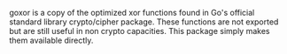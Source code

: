 goxor is a copy of the optimized xor functions found in Go's official standard
library crypto/cipher package. These functions are not exported but are still
useful in non crypto capacities. This package simply makes them available
directly.
